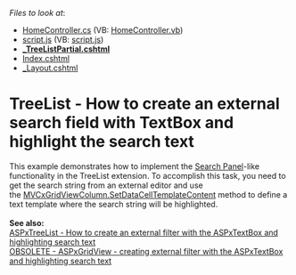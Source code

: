 <!-- default file list -->
*Files to look at*:

* [HomeController.cs](./CS/SearchHighlight/Controllers/HomeController.cs) (VB: [HomeController.vb](./VB/SearchHighlight/Controllers/HomeController.vb))
* [script.js](./CS/SearchHighlight/Scripts/script.js) (VB: [script.js](./VB/SearchHighlight/Scripts/script.js))
* **[_TreeListPartial.cshtml](./CS/SearchHighlight/Views/Home/_TreeListPartial.cshtml)**
* [Index.cshtml](./CS/SearchHighlight/Views/Home/Index.cshtml)
* [_Layout.cshtml](./CS/SearchHighlight/Views/Shared/_Layout.cshtml)
<!-- default file list end -->
# TreeList - How to create an external search field with TextBox and highlight the search text


<p>This example demonstrates how to implement the <a href="https://demos.devexpress.com/MVCxGridViewDemos/Filtering/SearchPanel">Search Panel</a>-like functionality in the TreeList extension. To accomplish this task, you need to get the search string from an external editor and use the <a href="https://documentation.devexpress.com/AspNet/DevExpressWebMvcMVCxTreeListColumn_SetDataCellTemplateContenttopic.aspx">MVCxGridViewColumn.SetDataCellTemplateContent</a> method to define a text template where the search string will be highlighted.<br><br><strong>See also:</strong><br><a href="https://www.devexpress.com/Support/Center/p/E4029">ASPxTreeList - How to create an external filter with the ASPxTextBox and highlighting search text</a><br><a href="https://www.devexpress.com/Support/Center/p/E2408">OBSOLETE - ASPxGridView - creating external filter with the ASPxTextBox and highlighting search text</a></p>

<br/>


